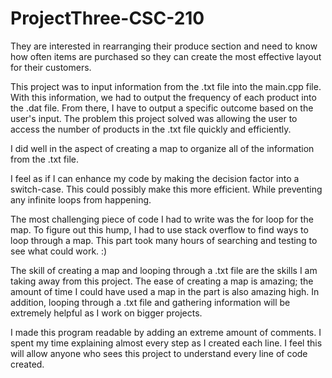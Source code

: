 # ProjectThree-CSC-210
They are interested in rearranging their produce section and need to know how often items are purchased so they can create the most effective layout for their customers. 

This project was to input information from the .txt file into the main.cpp file. With this information, we had to output the frequency of each product into the .dat file. From there, I have to output a specific outcome based on the user's input. The problem this project solved was allowing the user to access the number of products in the .txt file quickly and efficiently.

I did well in the aspect of creating a map to organize all of the information from the .txt file.

I feel as if I can enhance my code by making the decision factor into a switch-case. This could possibly make this more efficient. While preventing any infinite loops from happening.

The most challenging piece of code I had to write was the for loop for the map. To figure out this hump, I had to use stack overflow to find ways to loop through a map. This part took many hours of searching and testing to see what could work. :)

The skill of creating a map and looping through a .txt file are the skills I am taking away from this project. The ease of creating a map is amazing; the amount of time I could have used a map in the part is also amazing high. In addition, looping through a .txt file and gathering information will be extremely helpful as I work on bigger projects.

I made this program readable by adding an extreme amount of comments. I spent my time explaining almost every step as I created each line. I feel this will allow anyone who sees this project to understand every line of code created. 
